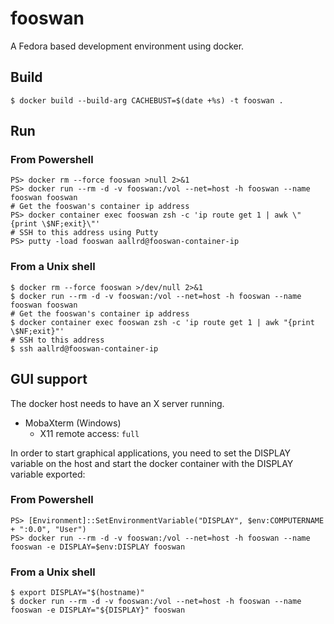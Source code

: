 # fooswan

A Fedora based development environment using docker.

## Build

    $ docker build --build-arg CACHEBUST=$(date +%s) -t fooswan .

## Run

### From Powershell

    PS> docker rm --force fooswan >null 2>&1
    PS> docker run --rm -d -v fooswan:/vol --net=host -h fooswan --name fooswan fooswan
    # Get the fooswan's container ip address
    PS> docker container exec fooswan zsh -c 'ip route get 1 | awk \"{print \$NF;exit}\"'
    # SSH to this address using Putty
    PS> putty -load fooswan aallrd@fooswan-container-ip

### From a Unix shell

    $ docker rm --force fooswan >/dev/null 2>&1
    $ docker run --rm -d -v fooswan:/vol --net=host -h fooswan --name fooswan fooswan
    # Get the fooswan's container ip address
    $ docker container exec fooswan zsh -c 'ip route get 1 | awk "{print \$NF;exit}"'
    # SSH to this address
    $ ssh aallrd@fooswan-container-ip

## GUI support

The docker host needs to have an X server running.

- MobaXterm (Windows)
  - X11 remote access: `full`

In order to start graphical applications, you need to set the DISPLAY variable on the host and start the docker container with the DISPLAY variable exported:

### From Powershell

    PS> [Environment]::SetEnvironmentVariable("DISPLAY", $env:COMPUTERNAME + ":0.0", "User")
    PS> docker run --rm -d -v fooswan:/vol --net=host -h fooswan --name fooswan -e DISPLAY=$env:DISPLAY fooswan

### From a Unix shell

    $ export DISPLAY="$(hostname)"
    $ docker run --rm -d -v fooswan:/vol --net=host -h fooswan --name fooswan -e DISPLAY="${DISPLAY}" fooswan
